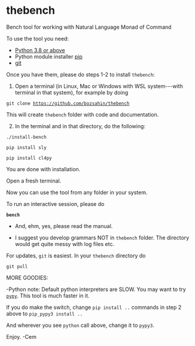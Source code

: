 # thebench
Bench tool for working with Natural Language Monad of Command


To use the tool you need:

- <a href="https://www.python.org/">Python 3.8  or above</a>
- Python module installer <a href="https://pypi.org/project/pip/">pip</a>
- <a href="https://git-scm.com/downloads">git</a>

Once you have them, please do steps 1-2 to install <code>thebench</code>:

1.  Open a terminal (in Linux, Mac or Windows with WSL system---with terminal in that system), 
   for example by doing 

   <code>git clone https://github.com/bozsahin/thebench</code>

   This will create <code>thebench</code> folder with code and documentation.

2.  In the terminal and in that directory, do  the following:

   <code>./install-bench</code>

   <code>pip install sly</code>

   <code>pip install cl4py</code>

You are done with installation.

Open a fresh terminal.

Now you can use the tool from any folder in your system. 

To run an interactive session, please do

   <code><b>bench</b></code>

- And, ehm, yes, please read the manual.

- I suggest you develop grammars NOT in <code>thebench</code> folder.  The directory would get quite messy with log files etc.

For updates, <code>git</code> is easiest.  In your <code>thebench</code> directory do

   <code>git pull</code>


MORE GOODIES:

-Python note: Default python interpreters are SLOW. You may want to try <code><a href="https://pypy.org">pypy</a></code>.
This tool is much faster in it.
 
If you do make the switch, change <code>pip install ..</code> commands in step 2 above
to <code>pip_pypy3 install ..</code>


  And wherever you see <code>python</code> call above, change it to <code>pypy3</code>.

Enjoy.
-Cem
